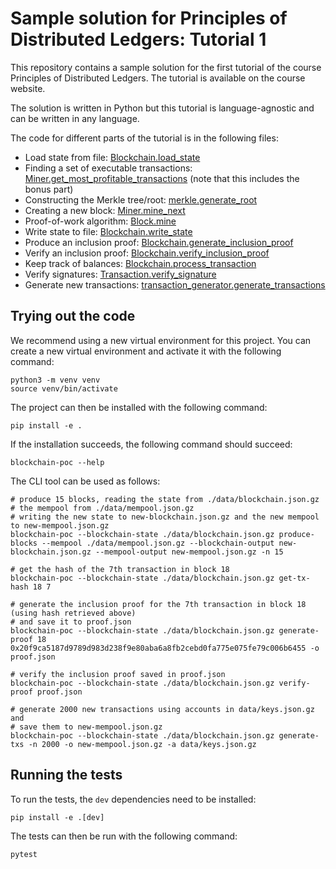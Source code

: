 # Sample solution for Principles of Distributed Ledgers: Tutorial 1

This repository contains a sample solution for the first tutorial of the course Principles of Distributed Ledgers.
The tutorial is available on the course website.

The solution is written in Python but this tutorial is language-agnostic and can be written in any language.

The code for different parts of the tutorial is in the following files:

* Load state from file: [Blockchain.load_state](./blockchain_poc/blockchain.py#L24)
* Finding a set of executable transactions: [Miner.get_most_profitable_transactions](./blockchain_poc/miner.py#L30) (note that this includes the bonus part)
* Constructing the Merkle tree/root: [merkle.generate_root](./blockchain_poc/merkle.py#L19)
* Creating a new block: [Miner.mine_next](./blockchain_poc/miner.py#L15)
* Proof-of-work algorithm: [Block.mine](./blockchain_poc/block.py#L39)
* Write state to file: [Blockchain.write_state](./blockchain_poc/blockchain.py#L30)
* Produce an inclusion proof: [Blockchain.generate_inclusion_proof](./blockchain_poc/blockchain.py#L64)
* Verify an inclusion proof: [Blockchain.verify_inclusion_proof](./blockchain_poc/blockchain.py#L78)
* Keep track of balances: [Blockchain.process_transaction](./blockchain_poc/blockchain.py#L42)
* Verify signatures: [Transaction.verify_signature](./blockchain_poc/transaction.py#L40)
* Generate new transactions: [transaction_generator.generate_transactions](./blockchain_poc/transaction_generator.py#L21)


## Trying out the code

We recommend using a new virtual environment for this project.
You can create a new virtual environment and activate it with the following command:

```
python3 -m venv venv
source venv/bin/activate
```

The project can then be installed with the following command:

```
pip install -e .
```

If the installation succeeds, the following command should succeed:

```
blockchain-poc --help
```

The CLI tool can be used as follows:

```
# produce 15 blocks, reading the state from ./data/blockchain.json.gz
# the mempool from ./data/mempool.json.gz
# writing the new state to new-blockchain.json.gz and the new mempool to new-mempool.json.gz
blockchain-poc --blockchain-state ./data/blockchain.json.gz produce-blocks --mempool ./data/mempool.json.gz --blockchain-output new-blockchain.json.gz --mempool-output new-mempool.json.gz -n 15

# get the hash of the 7th transaction in block 18
blockchain-poc --blockchain-state ./data/blockchain.json.gz get-tx-hash 18 7

# generate the inclusion proof for the 7th transaction in block 18 (using hash retrieved above)
# and save it to proof.json
blockchain-poc --blockchain-state ./data/blockchain.json.gz generate-proof 18 0x20f9ca5187d9789d983d238f9e80aba6a8fb2cebd0fa775e075fe79c006b6455 -o proof.json

# verify the inclusion proof saved in proof.json
blockchain-poc --blockchain-state ./data/blockchain.json.gz verify-proof proof.json

# generate 2000 new transactions using accounts in data/keys.json.gz and
# save them to new-mempool.json.gz
blockchain-poc --blockchain-state ./data/blockchain.json.gz generate-txs -n 2000 -o new-mempool.json.gz -a data/keys.json.gz
```


## Running the tests

To run the tests, the `dev` dependencies need to be installed:

```
pip install -e .[dev]
```

The tests can then be run with the following command:

```
pytest
```
